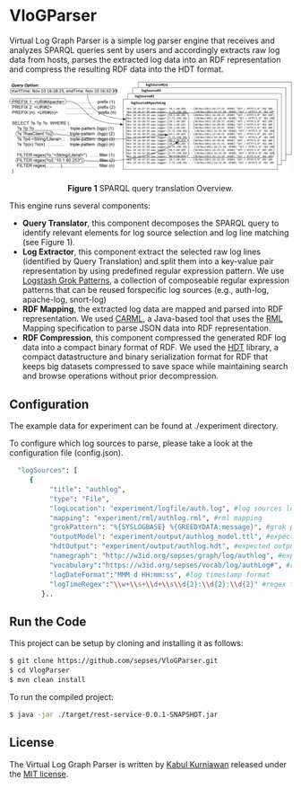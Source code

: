 # VloGParser
Virtual Log Graph Parser is a simple log parser engine that receives and analyzes SPARQL queries sent by users and accordingly extracts raw log data from hosts, parses the extracted log data into an RDF representation and compress the resulting RDF data into the HDT format.

![ ](https://raw.githubusercontent.com/sepses/VloGParser/hdt-version/docs/querytranslationexample.png)<p align="center"> **Figure 1** SPARQL query translation Overview.

This engine runs several components:
- **Query Translator**, this component decomposes the SPARQL query to identify relevant elements for log source selection and log line matching (see Figure 1).
- **Log Extractor**, this component extract the selected raw log lines (identified by Query Translation) and split them into a key-value pair representation by using predefined regular expression pattern. We use <a target="_blank" href="https://github.com/logstash-plugins/logstash-patterns-core/blob/master/patterns/grok-patterns">Logstash Grok Patterns</a>, a collection of composeable regular expression patterns that can be reused forspecific log sources (e.g., auth-log, apache-log, snort-log)
- **RDF Mapping**, the extracted log data are mapped and parsed into RDF representation. We used <a target="_blank" href="https://github.com/carml/carml">CARML</a>, a Java-based tool that uses the <a target="_blank" href="https://rml.io/">RML</a> Mapping specification to parse JSON data into RDF representation.
- **RDF Compression**, this component compressed the generated RDF log data into a compact binary format of RDF. We used the <a target="_blank" href="http://www.rdfhdt.org/">HDT</a> library, a compact datastructure and binary serialization format for RDF that keeps big datasets compressed to save space while maintaining search and browse operations without prior decompression.	

## Configuration

The example data for experiment can be found at ./experiment directory. 

To configure which log sources to parse, please take a look at the configuration file (config.json).

```bash
  "logSources": [ 
     {
	      "title": "authlog",
	      "type": "File",
	      "logLocation": "experiment/logfile/auth.log", #log sources location
	      "mapping": "experiment/rml/authlog.rml", #rml mapping
	      "grokPattern": "%{SYSLOGBASE} %{GREEDYDATA:message}", #grok pattern
		  "outputModel": "experiment/output/authlog_model.ttl", #expected output name in rdf
		  "hdtOutput": "experiment/output/authlog.hdt", #expected output name in hdt
	      "namegraph": "http://w3id.org/sepses/graph/log/authlog", #expected graph name
	      "vocabulary":"https://w3id.org/sepses/vocab/log/authLog#", #respected vocabulary
	      "logDateFormat":"MMM d HH:mm:ss", #log timestamp format
	      "logTimeRegex":"\\w+\\s+\\d+\\s\\d{2}:\\d{2}:\\d{2}" #regex for log timestamp...   
		}..
```


## Run the Code

This project can be setup by cloning and installing it as follows:

```bash
$ git clone https://github.com/sepses/VloGParser.git
$ cd VlogParser
$ mvn clean install
```

To run the compiled project: 

```bash
$ java -jar ./target/rest-service-0.0.1-SNAPSHOT.jar
```

## License

The Virtual Log Graph Parser is written by [Kabul Kurniawan](https://kabulkurniawan.github.io/) released under the [MIT license](http://opensource.org/licenses/MIT).

